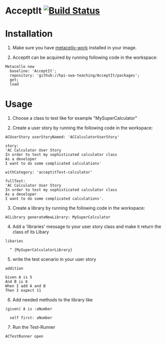 # AcceptIt [![Build Status](https://travis-ci.org/hpi-swa-teaching/AcceptIt.svg?branch=master)](https://travis-ci.org/hpi-swa-teaching/AcceptIt)



# Installation  

1. Make sure you have [metacello-work](https://github.com/dalehenrich/metacello-work) installed in your image.

2. AcceptIt can be acquired by running following code in the workspace:

```smalltalk
Metacello new
  baseline: 'AcceptIt';
  repository: 'github://hpi-swa-teaching/AcceptIt/packages';
  get;
  load
```

# Usage

1. Choose a class to test like for example "MySuperCalculator" 

2. Create a user story by running the following code in the workspace:  
```smalltalk
ACUserStory userStoryNamed: 'ACCalculatorUserStory' 

story: 
'AC Calculator User Story
In order to test my sophisticated calculator class
As a developer
I want to do some complicated calculations'

withCategory: 'acceptitTest-calculator'

fullText: 
'AC Calculator User Story
In order to test my sophisticated calculator class
As a developer
I want to do some complicated calculations'.
```

3. Create a library by running the following code in the workspace:   
```smalltalk
ACLibrary generateNewLibrary: MySuperCalculator
``` 
4. Add a 'libraries' message to your user story class and make it return the class of its Libary 

```
libaries

  ^ {MySuperCalculatorLibrary}

```

5. write the test scenario in your user story
```
addition

Given A is 5
And B is 6
When I add A and B
Then I expect 11
```

6. Add needed methods to the library like
```smalltalk
(given) A is :aNumber

  self first: aNumber
```

7. Run the Test-Runner
```smalltalk
ACTestRunner open
```

